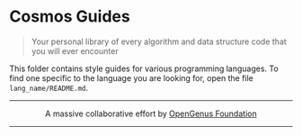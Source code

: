 # Cosmos Guides
> Your personal library of every algorithm and data structure code that you will ever encounter

This folder contains style guides for various programming languages. To find one specific to the language you are looking for, open the file `lang_name/README.md`.

---

<p align="center">
	A massive collaborative effort by <a href="https://github.com/OpenGenus/cosmos">OpenGenus Foundation</a> 
</p>

---
